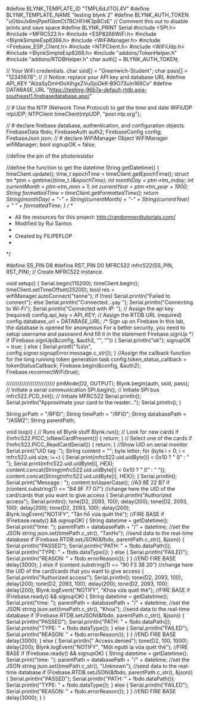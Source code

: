#define BLYNK_TEMPLATE_ID "TMPL6dJlTOL4V"
#define BLYNK_TEMPLATE_NAME "testing blynk 2"
#define BLYNK_AUTH_TOKEN "uGtbvJx6mjPpefGkmCt7BCHFHK3p8CsE"
// Comment this out to disable prints and save space
#define BLYNK_PRINT Serial
#include <SPI.h>
#include <MFRC522.h>
#include <ESP8266WiFi.h>
#include <BlynkSimpleEsp8266.h>
#include <WiFiManager.h>
#include <Firebase_ESP_Client.h>
#include <NTPClient.h>
#include <WiFiUdp.h>
#include <BlynkSimpleEsp8266.h>
#include "addons/TokenHelper.h"
#include "addons/RTDBHelper.h"
char auth[] = BLYNK_AUTH_TOKEN;

// Your WiFi credentials.
char ssid[] = "Greenwich-Student";
char pass[] = "12345678";
//
// Notice: replace your API key and database URL
#define API_KEY "AIzaSyDmH0oXihgxZVu0joDkK-B9O73uIn169Co"
#define DATABASE_URL "https://testing-96b7a-default-rtdb.asia-southeast1.firebasedatabase.app/"

// #  Use the NTP (Network Time Protocol) to get the time and date
WiFiUDP ntpUDP;
NTPClient timeClient(ntpUDP, "pool.ntp.org");

// # declare firebase database, authentication, and configuration objects
FirebaseData fbdo;
FirebaseAuth auth2;
FirebaseConfig config;
FirebaseJson json;
// # declare WiFiManager Object
WiFiManager wifiManager;
bool signupOK = false;

//define the pin of the photoresistor

//define the function to get the datetime
String getDatetime() {
  timeClient.update();
  time_t epochTime = timeClient.getEpochTime();
  struct tm *ptm = gmtime((time_t *)&epochTime);
  int monthDay = ptm->tm_mday;
  int currentMonth = ptm->tm_mon + 1;
  int currentYear = ptm->tm_year + 1900;
  String formattedTime = timeClient.getFormattedTime();
  return String(monthDay) + "-" + String(currentMonth) + "-" + String(currentYear) + " " + formattedTime;
}
/*
 *
 * All the resources for this project: http://randomnerdtutorials.com/
 * Modified by Rui Santos
 *
 * Created by FILIPEFLOP
 *
 */



#define SS_PIN D8
#define RST_PIN D0
MFRC522 mfrc522(SS_PIN, RST_PIN);  // Create MFRC522 instance.

void setup() {
  Serial.begin(115200);
  timeClient.begin();
  timeClient.setTimeOffset(25200);
  bool res = wifiManager.autoConnect("tanne");
  if (!res) Serial.println("Failed to connect");
  else Serial.println("Connected...yay ");
  Serial.println("Connecting to Wi-Fi");
  Serial.println("Connected with IP: ");
  // Assign the api key (required)
  config.api_key = API_KEY;
  // Assign the RTDB URL (required)
  config.database_url = DATABASE_URL;
  /* 
Sign up on Firebase
In this lab, the database is opened for anonymous 
For a better security, you need to setup username and password
And fill it in the statement Firebase.signUp
*/
  if (Firebase.signUp(&config, &auth2, "", "")) {
    Serial.println("ok");
    signupOK = true;
  } else {
    Serial.printf("%s\n", config.signer.signupError.message.c_str());
  }
  //Assign the callback function for the long running token generation task
  config.token_status_callback = tokenStatusCallback;
  Firebase.begin(&config, &auth2);
  Firebase.reconnectWiFi(true);

  //////////////////////////
  pinMode(D2, OUTPUT);
  Blynk.begin(auth, ssid, pass);
  // Initiate a serial communication
  SPI.begin();         // Initiate  SPI bus
  mfrc522.PCD_Init();  // Initiate MFRC522
  Serial.println();
  Serial.println("Approximate your card to the reader...");
  Serial.println();
}

String prPath = "/RFID";
String timePath = "/RFID";
String databasePath = "/ASM2";
String parentPath;

void loop() {
  // Runs all Blynk stuff
  Blynk.run();
  // Look for new cards
  if (!mfrc522.PICC_IsNewCardPresent()) {
    return;
  }
  // Select one of the cards
  if (!mfrc522.PICC_ReadCardSerial()) {
    return;
  }
  //Show UID on serial monitor
  Serial.print("UID tag :");
  String content = "";
  byte letter;
  for (byte i = 0; i < mfrc522.uid.size; i++) {
    Serial.print(mfrc522.uid.uidByte[i] < 0x10 ? " 0" : " ");
    Serial.print(mfrc522.uid.uidByte[i], HEX);
    content.concat(String(mfrc522.uid.uidByte[i] < 0x10 ? " 0" : " "));
    content.concat(String(mfrc522.uid.uidByte[i], HEX));
  }
  Serial.println();
  Serial.print("Message : ");
  content.toUpperCase();
  //A3 8E 22 B7
  if (content.substring(1) == "B4 8F 77 07")  //change here the UID of the card/cards that you want to give access
  {
    Serial.println("Authorized access");
    Serial.println();
    tone(D2, 2093, 100);
    delay(200);
    tone(D2, 2093, 100);
    delay(200);
    tone(D2, 2093, 100);
    delay(200);
    Blynk.logEvent("NOTIFY", "Tân hồ vừa quét thẻ");
    //FIRE BASE
    if (Firebase.ready() && signupOK) {
      String datetime = getDatetime();
      Serial.print("time: ");
      parentPath = databasePath + "/" + datetime;
      //set the JSON string
      json.set(timePath.c_str(), "TanHo");
      //send data to the real-time database
      if (Firebase.RTDB.setJSON(&fbdo, parentPath.c_str(), &json)) {
        Serial.println("PASSED");
        Serial.println("PATH: " + fbdo.dataPath());
        Serial.println("TYPE: " + fbdo.dataType());
      } else {
        Serial.println("FAILED");
        Serial.println("REASON: " + fbdo.errorReason());
      }
    }
    //END FIRE BASE
    delay(3000);
  }
else if (content.substring(1) == "90 F3 38 20")  //change here the UID of the card/cards that you want to give access
  {
    Serial.println("Authorized access");
    Serial.println();
    tone(D2, 2093, 100);
    delay(200);
    tone(D2, 2093, 100);
    delay(200);
    tone(D2, 2093, 100);
    delay(200);
    Blynk.logEvent("NOTIFY", "Khoa vừa quét thẻ");
    //FIRE BASE
    if (Firebase.ready() && signupOK) {
      String datetime = getDatetime();
      Serial.print("time: ");
      parentPath = databasePath + "/" + datetime;
      //set the JSON string
      json.set(timePath.c_str(), "Khoa");
      //send data to the real-time database
      if (Firebase.RTDB.setJSON(&fbdo, parentPath.c_str(), &json)) {
        Serial.println("PASSED");
        Serial.println("PATH: " + fbdo.dataPath());
        Serial.println("TYPE: " + fbdo.dataType());
      } else {
        Serial.println("FAILED");
        Serial.println("REASON: " + fbdo.errorReason());
      }
    }
    //END FIRE BASE
    delay(3000);
  }
  else {
    Serial.println(" Access denied");
    tone(D2, 100, 1000);
    delay(200);
    Blynk.logEvent("NOTIFY", "Một người lạ vừa quét thẻ");
    //FIRE BASE
    if (Firebase.ready() && signupOK) {
      String datetime = getDatetime();
      Serial.print("time: ");
      parentPath = databasePath + "/" + datetime;
      //set the JSON string
      json.set(timePath.c_str(), "Unknown");
      //send data to the real-time database
      if (Firebase.RTDB.setJSON(&fbdo, parentPath.c_str(), &json)) {
        Serial.println("PASSED");
        Serial.println("PATH: " + fbdo.dataPath());
        Serial.println("TYPE: " + fbdo.dataType());
      } else {
        Serial.println("FAILED");
        Serial.println("REASON: " + fbdo.errorReason());
      }
    }
    //END FIRE BASE
    delay(3000);
  }
}

